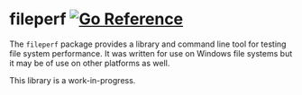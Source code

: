 fileperf
[![Go Reference](https://pkg.go.dev/badge/github.com/gentlemanautomaton/fileperf.svg)](https://pkg.go.dev/github.com/gentlemanautomaton/fileperf)
====

The `fileperf` package provides a library and command line tool for testing
file system performance. It was written for use on Windows file systems but
it may be of use on other platforms as well.

This library is a work-in-progress.
